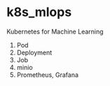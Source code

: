 # k8s_mlops
Kubernetes for Machine Learning

1. Pod
2. Deployment
3. Job
4. minio
5. Prometheus, Grafana
